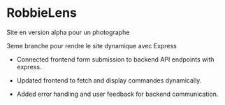 # RobbieLens
Site en version alpha pour un photographe

3eme branche pour rendre le site dynamique avec Express

- Connected frontend form submission to backend API endpoints with express.

- Updated frontend to fetch and display commandes dynamically.

- Added error handling and user feedback for backend communication.